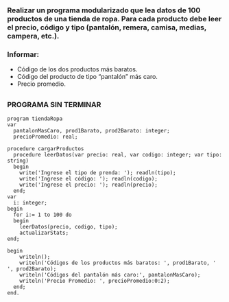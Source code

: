### Realizar un programa modularizado que lea datos de 100 productos de una tienda de ropa. Para cada producto debe leer el precio, código y tipo (pantalón, remera, camisa, medias, campera, etc.).
### Informar:
- Código de los dos productos más baratos.
- Código del producto de tipo “pantalón” más caro.
- Precio promedio.
##

### PROGRAMA SIN TERMINAR
```
program tiendaRopa
var
  pantalonMasCaro, prod1Barato, prod2Barato: integer;
  precioPromedio: real;

procedure cargarProductos
  procedure leerDatos(var precio: real, var codigo: integer; var tipo: string)
  begin
    write('Ingrese el tipo de prenda: '); readln(tipo);
    write('Ingrese el código: '); readln(codigo);
    write('Ingrese el precio: '); readln(precio);
  end;
var
  i: integer;
begin
  for i:= 1 to 100 do
  begin
    leerDatos(precio, codigo, tipo);
    actualizarStats;
end;

begin
    writeln();
    writeln('Códigos de los productos más baratos: ', prod1Barato, ' ', prod2Barato);
    writeln('Códigos del pantalón más caro:', pantalonMasCaro);
    writeln('Precio Promedio: ', precioPromedio:0:2);
  end;
end.
```
